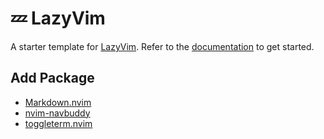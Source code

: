 # 💤 LazyVim

A starter template for [LazyVim](https://github.com/LazyVim/LazyVim).
Refer to the [documentation](https://lazyvim.github.io/installation) to get started.

## Add Package

- [Markdown.nvim](https://github.com/MeanderingProgrammer/markdown.nvim)
- [nvim-navbuddy](https://github.com/SmiteshP/nvim-navbuddy)
- [toggleterm.nvim](https://github.com/akinsho/toggleterm.nvim)
